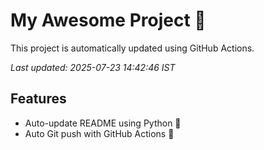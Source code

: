 # My Awesome Project 🚀

This project is automatically updated using GitHub Actions.

_Last updated: 2025-07-23 14:42:46 IST_

## Features
- Auto-update README using Python 🐍
- Auto Git push with GitHub Actions 🤖
